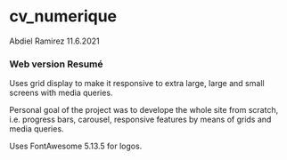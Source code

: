# cv_numerique
Abdiel Ramirez 11.6.2021


### Web version Resumé 

Uses grid display to make it responsive to extra large, large and small screens with media queries.

Personal goal of the project was to develope the whole site from scratch, i.e. progress bars, carousel, responsive features by means of grids and media queries.

Uses FontAwesome 5.13.5 for logos.
